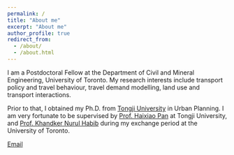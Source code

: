 ```yaml
---
permalink: /
title: "About me"
excerpt: "About me"
author_profile: true
redirect_from: 
  - /about/
  - /about.html
---
```

I am a Postdoctoral Fellow at the Department of Civil and Mineral Engineering, University of Toronto. My research interests include transport policy and travel behaviour, travel demand modelling, land use and transport interactions.

Prior to that, I obtained my Ph.D. from [Tongji University](https://www.tongji.edu.cn/) in Urban Planning. I am very fortunate to be supervised by [Prof. Haixiao Pan](https://upd-caup.tongji.edu.cn/16/70/c20527a202352/page.htm/) at Tongji University, and [Prof. Khandker Nurul Habib](https://www.khandkernurulhabib.com/copy-of-bio-1/) during my exchange period at the University of Toronto.

[Email](mailto:lucia.gao@mail.utoronto.ca)
